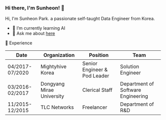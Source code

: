### Hi there, I'm Sunheon! 👋

Hi, I'm Sunheon Park. a passionate self-taught Data Engineer from Korea.
- 🌱 I’m currently learning AI
- 💬 Ask me about [here](https://github.com/sunheonpark/sunheonpark/issues)

:office: Experience

| Date            | Organization               | Position                        | Team                               |
|-----------------|----------------------------|---------------------------------|------------------------------------|
| 04/2017-07/2020 | Mightyhive Korea           | Senior Engineer & Pod Leader    | Solution Engineer                  |
| 03/2016-02/2017 | Dongyang Mirae University  | Clerical Staff                  | Department of Software Engineering |
| 11/2015-12/2015 | TLC Networks               | Freelancer                      | Department of R&D                  |
